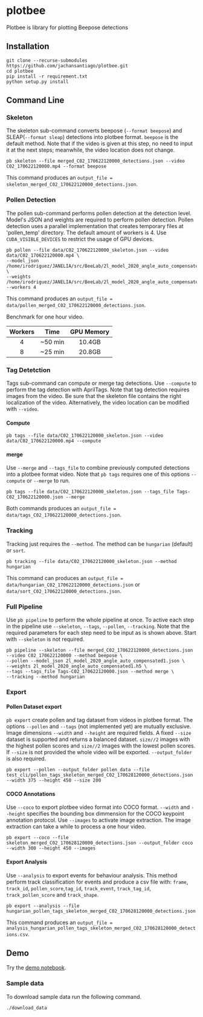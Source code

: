 # plotbee
Plotbee is library for plotting Beepose detections

## Installation

```
git clone --recurse-submodules https://github.com/jachansantiago/plotbee.git
cd plotbee
pip install -r requirement.txt
python setup.py install
```

## Command Line

### Skeleton
The skeleton sub-command converts beepose (`--format beepose`) and SLEAP(`--format sleap`) detections into plotbee format. `beepose` is the default method. Note that if the video is given at this step, no need to input it at the next steps; meanwhile, the video location does not change.

```
pb skeleton --file merged_C02_170622120000_detections.json --video C02_170622120000.mp4 --format beepose
```
  This command produces an `output_file = skeleton_merged_C02_170622120000_detections.json`.

### Pollen Detection
The pollen sub-command performs pollen detection at the detection level. Model's JSON and weights are required to perform pollen detection. Pollen detection uses a parallel implementation that creates temporary files at 'pollen_temp' directory. The default amount of workers is 4. Use `CUDA_VISIBLE_DEVICES` to restrict the usage of GPU devices.

```
pb pollen --file data/C02_170622120000_skeleton.json --video data/C02_170622120000.mp4 \
--model_json /home/irodriguez/JANELIA/src/BeeLab/2l_model_2020_angle_auto_compensated1.json \
--weights /home/irodriguez/JANELIA/src/BeeLab/2l_model_2020_angle_auto_compensated1.h5 --workers 4
```
This command produces an `output_file = data/pollen_merged_C02_170622120000_detections.json`.

Benchmark for one hour video.

|   Workers     | Time          |  GPU Memory  |
| :-----------: | :-----------: | :----------: |
|       4       |    ~50 min    |     10.4GB   |
|       8       |    ~25 min    |     20.8GB   |

### Tag Detetction

Tags sub-command can compute or merge tag detections. Use `--compute` to perform the tag detection with AprilTags. Note that tag detection requires images from the video. Be sure that the skeleton file contains the right localization of the video. Alternatively, the video location can be modified with `--video`.
#### Compute
```
pb tags --file data/C02_170622120000_skeleton.json --video data/C02_170622120000.mp4 --compute
```

#### merge
Use `--merge` and `--tags_file` to combine previously computed detections into a plotbee format video. Note that `pb tags` requires one of this options `--compute` or `--merge` to run. 
```
pb tags --file data/C02_170622120000_skeleton.json --tags_file Tags-C02_170622120000.json --merge
```
Both commands produces an `output_file = data/tags_C02_170622120000_detections.json`.

### Tracking
Tracking just requires the `--method`. The method can be `hungarian` (default) or `sort`.
```
pb tracking --file data/C02_170622120000_skeleton.json --method hungarian
```
This command can produces an `output_file = data/hungarian_C02_170622120000_detections.json` or `data/sort_C02_170622120000_detections.json`.

### Full Pipeline
Use `pb pipeline` to perform the whole pipeline at once. To active each step in the pipeline use `--skeleton`, `--tags`, `--pollen`, `--tracking`. Note that the required parameters for each step need to be input as is shown above. Start with `--skeleton` is not required. 
```
pb pipeline --skeleton --file merged_C02_170622120000_detections.json --video C02_170622120000 --method beepose \
--pollen --model_json 2l_model_2020_angle_auto_compensated1.json \
--weights 2l_model_2020_angle_auto_compensated1.h5 \
--tags --tags_file Tags-C02_170622120000.json --method merge \
--tracking --method hungarian
```
### Export

#### Pollen Dataset export

`pb export` create pollen and tag dataset from videos in plotbee format. The options `--pollen` and `--tags` (not implemented yet) are mutually exclusive. Image dimensions `--width` and `--height` are required fields. A fixed `--size` dataset is supported and returns a balanced dataset. `size//2` images with the highest pollen scores and `size//2` images with the lowest pollen scores. If `--size` is not provided the whole video will be exported. `--output_folder` is also required.
```
pb export --pollen --output_folder pollen_data --file test_cli/pollen_tags_skeleton_merged_C02_170628120000_detections.json --width 375 --height 450 --size 200
```

#### COCO Annotations

Use `--coco` to export plotbee video format into COCO format. `--width` and `--height` specifies the bounding box dimmension for the COCO keypoint annotation protocol. Use `--images` to activate image extraction. The image extraction can take a while to process a one hour video. 
```
pb export --coco --file skeleton_merged_C02_170628120000_detections.json --output_folder coco --width 300 --height 450 --images
```

#### Export Analysis
Use `--analysis` to export events for behaviour analysis. This method perform track classification for events and produce a csv file with:
`frame`, `track_id`, `pollen_score`,`tag_id`, `track_event`, `track_tag_id`, `track_pollen_score` and `track_shape`.

```
pb export --analysis --file  hungarian_pollen_tags_skeleton_merged_C02_170628120000_detections.json
```
 
This command produces an `output_file = analysis_hungarian_pollen_tags_skeleton_merged_C02_170628120000_detections.csv`.


## Demo

Try the [demo notebook](https://github.com/jachansantiago/plotbee/blob/master/notebooks/video_example.ipynb).

### Sample data
To download sample data run the following command.
```
./download_data
```


